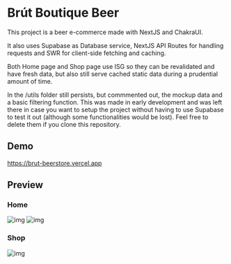 # Brút Boutique Beer
This project is a beer e-commerce made with NextJS and ChakraUI.  

It also uses Supabase as Database service, NextJS API Routes for handling requests and SWR for client-side fetching and caching.  

Both Home page and Shop page use ISG so they can be revalidated and have fresh data, but also still serve cached static data during a prudential amount of time.

In the /utils folder still persists, but commmented out, the mockup data and a basic filtering function. This was made in early development and was left there in case you want to setup the project without having to use Supabase to test it out (although some functionalities would be lost). Feel free to delete them if you clone this repository.
## Demo

https://brut-beerstore.vercel.app

## Preview
### Home
![img](https://i.imgur.com/X8lSnqa.png?1)
![img](https://i.imgur.com/mGdKBE6.png?2)
### Shop
![img](https://i.imgur.com/XHgiXYk.png)

